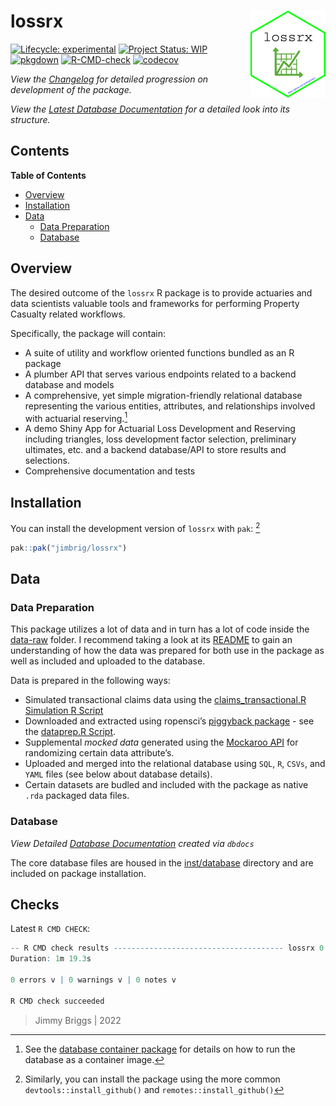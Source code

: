 
<!-- README.md is generated from README.Rmd. Please edit that file -->

# lossrx <img src='man/figures/logo.png' align="right" height="139" />

<!-- badges: start -->

[![Lifecycle:
experimental](https://img.shields.io/badge/lifecycle-experimental-orange.svg)](https://lifecycle.r-lib.org/articles/stages.html#experimental)
[![Project Status:
WIP](https://www.repostatus.org/badges/latest/wip.svg)](http://www.repostatus.org/#wip)
[![pkgdown](https://github.com/jimbrig/lossrx/actions/workflows/pkgdown.yml/badge.svg)](https://github.com/jimbrig/lossrx/actions/workflows/pkgdown.yml)
[![R-CMD-check](https://github.com/jimbrig/lossrx/workflows/R-CMD-check/badge.svg)](https://github.com/jimbrig/lossrx/actions)
[![codecov](https://codecov.io/gh/jimbrig/lossrx/branch/main/graph/badge.svg?token=14426d5e-bed0-4cea-b8ff-ff4561ccda4f)](https://codecov.io/gh/jimbrig/lossrx?branch=main)
<!-- badges: end -->

*View the [Changelog](inst/CHANGELOG.md) for detailed progression on
development of the package.*

*View the [Latest Database
Documentation](https://dbdocs.io/jimbrigf0cdc6204e/Actuarial-Database)
for a detailed look into its structure.*

## Contents

<!-- START doctoc generated TOC please keep comment here to allow auto update -->
<!-- DON'T EDIT THIS SECTION, INSTEAD RE-RUN doctoc TO UPDATE -->

**Table of Contents**

-   [Overview](#overview)
-   [Installation](#installation)
-   [Data](#data)
    -   [Data Preparation](#data-preparation)
    -   [Database](#database)

<!-- END doctoc generated TOC please keep comment here to allow auto update -->

## Overview

The desired outcome of the `lossrx` R package is to provide actuaries
and data scientists valuable tools and frameworks for performing
Property Casualty related workflows.

Specifically, the package will contain:

-   A suite of utility and workflow oriented functions bundled as an R
    package
-   A plumber API that serves various endpoints related to a backend
    database and models
-   A comprehensive, yet simple migration-friendly relational database
    representing the various entities, attributes, and relationships
    involved with actuarial reserving.[^1]
-   A demo Shiny App for Actuarial Loss Development and Reserving
    including triangles, loss development factor selection, preliminary
    ultimates, etc. and a backend database/API to store results and
    selections.
-   Comprehensive documentation and tests

## Installation

You can install the development version of `lossrx` with `pak`: [^2]

``` r
pak::pak("jimbrig/lossrx")
```

## Data

### Data Preparation

This package utilizes a lot of data and in turn has a lot of code inside
the [data-raw](data-raw) folder. I recommend taking a look at its
[README](data-raw/README.md) to gain an understanding of how the data
was prepared for both use in the package as well as included and
uploaded to the database.

Data is prepared in the following ways:

-   Simulated transactional claims data using the
    [claims_transactional.R Simulation R
    Script](https://github.com/jimbrig/lossrx/blob/main/data-raw/scripts/claims_transactional.R)
-   Downloaded and extracted using ropensci’s [piggyback
    package](https://github.com/ropensci/piggyback) - see the
    [dataprep.R
    Script](https://github.com/jimbrig/lossrx/blob/main/data-raw/scripts/dataprep.R).
-   Supplemental *mocked data* generated using the [Mockaroo
    API](https://www.mockaroo.com/) for randomizing certain data
    attribute’s.
-   Uploaded and merged into the relational database using `SQL`, `R`,
    `CSVs`, and `YAML` files (see below about database details).
-   Certain datasets are budled and included with the package as native
    `.rda` packaged data files.

### Database

*View Detailed [Database
Documentation](https://dbdocs.io/jimbrigf0cdc6204e/Actuarial-Database)
created via `dbdocs`*

The core database files are housed in the [inst/database](inst/database)
directory and are included on package installation.

## Checks

Latest `R CMD CHECK`:

``` r
-- R CMD check results -------------------------------------- lossrx 0.0.2 ----
Duration: 1m 19.3s

0 errors v | 0 warnings v | 0 notes v

R CMD check succeeded
```

> Jimmy Briggs \| 2022

[^1]: See the [database container
    package](https://github.com/jimbrig/lossrx/pkgs/container/actuarialdb)
    for details on how to run the database as a container image.

[^2]: Similarly, you can install the package using the more common
    `devtools::install_github()` and `remotes::install_github()`
